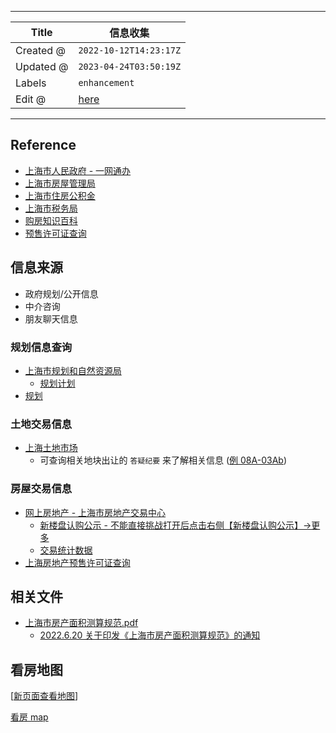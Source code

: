 -----

| Title     | 信息收集                                           |
| --------- | ---------------------------------------------- |
| Created @ | `2022-10-12T14:23:17Z`                         |
| Updated @ | `2023-04-24T03:50:19Z`                         |
| Labels    | `enhancement`                                  |
| Edit @    | [here](https://github.com/junxnone/F/issues/3) |

-----

## Reference

  - [上海市人民政府 - 一网通办](https://www.shanghai.gov.cn/)
  - [上海市房屋管理局](http://fgj.sh.gov.cn/)
  - [上海市住房公积金](https://www.shgjj.com/)
  - [上海市税务局](http://shanghai.chinatax.gov.cn/)
  - [购房知识百科](https://house.mofangyu.com/)
  - [预售许可证查询](http://fgj.sh.gov.cn/ysxkz/index.html)

## 信息来源

  - 政府规划/公开信息
  - 中介咨询
  - 朋友聊天信息

### 规划信息查询

  - [上海市规划和自然资源局](https://ghzyj.sh.gov.cn/)
      - [规划计划](https://ghzyj.sh.gov.cn/ghjh/)
  - [规划](/0037_规划)

### 土地交易信息

  - [上海土地市场](http://tdsc.ghzyj.sh.gov.cn/)
      - 可查询相关地块出让的 `答疑纪要` 来了解相关信息
        ([例 08A-03Ab](http://tdsc.ghzyj.sh.gov.cn/bin/file/dyjy/202205416/dyjy.doc))

### 房屋交易信息

  - [网上房地产 - 上海市房地产交易中心](http://www.fangdi.com.cn/index.html)
      - [新楼盘认购公示 -
        不能直接挑战打开后点击右侧【新楼盘认购公示】-\>更多](http://www.fangdi.com.cn/new_house/new_house_jjswlpgs.html)
      - [交易统计数据](http://www.fangdi.com.cn/trade/trade.html)
  - [上海房地产预售许可证查询](http://fgj.sh.gov.cn/ysxkz/index.html?eqid=b933d1b800285d8500000002642a6c0b)

## 相关文件

  - [上海市房产面积测算规范.pdf](https://github.com/junxnone/F/files/10841956/default.pdf)
      - [2022.6.20
        关于印发《上海市房产面积测算规范》的通知](http://fgj.sh.gov.cn/fdcsc/20220620/625681b8a2994896b81de1da99f9b09f.html)

## 看房地图

\[[新页面查看地图](https://junxnone.github.io/fmap/mp/all)\]

[看房
map](https://junxnone.github.io/fmap/mp/all ":include :type=iframe width=100% height=600px")
